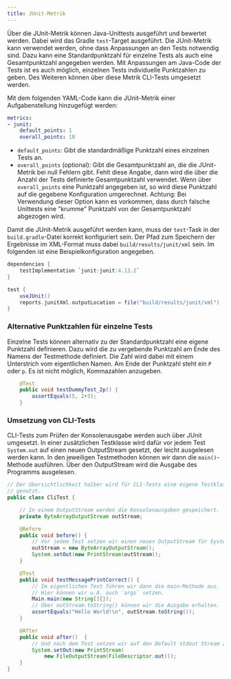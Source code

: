 ```yaml
---
title: JUnit-Metrik
---
```


Über die JUnit-Metrik können Java-Unittests ausgeführt und bewertet werden.
Dabei wird das Gradle `test`-Target ausgeführt. Die JUnit-Metrik kann verwendet
werden, ohne dass Anpassungen an den Tests notwendig sind. Dazu kann eine
Standardpunktzahl für einzelne Tests als auch eine Gesamtpunktzahl angegeben
werden. Mit Anpassungen am Java-Code der Tests ist es auch möglich, einzelnen
Tests individuelle Punktzahlen zu geben. Des Weiteren können über diese Metrik
CLI-Tests umgesetzt werden.

Mit dem folgenden YAML-Code kann die JUnit-Metrik einer Aufgabenstellung
hinzugefügt werden:

```yml
metrics:
- junit:
    default_points: 1
    overall_points: 10
```

- `default_points`: Gibt die standardmäßige Punktzahl eines einzelnen Tests an.
- `overall_points` (optional): Gibt die Gesamtpunktzahl an, die die
  JUnit-Metrik bei null Fehlern gibt. Fehlt diese Angabe, dann wird die über
  die Anzahl der Tests definierte Gesamtpunktzahl verwendet. Wenn über
  `overall_points` eine Punktzahl angegeben ist, so wird diese Punktzahl auf
  die gegebene Konfiguration umgerechnet. Achtung: Bei Verwendung dieser Option
   kann es vorkommen, dass durch falsche Unittests eine "krumme" Punktzahl von
   der Gesamtpunktzahl abgezogen wird.

Damit die JUnit-Metrik ausgeführt werden kann, muss der `test`-Task in der
`build.gradle`-Datei korrekt konfiguriert sein. Der Pfad zum Speichern der
Ergebnisse im XML-Format muss dabei `build/results/junit/xml` sein. Im
folgenden ist eine Beispielkonfiguration angegeben.

```gradle
dependencies {
    testImplementation `junit:junit:4.13.2`
}

test {
    useJUnit()
    reports.junitXml.outputLocation = file("build/results/junit/xml")
}
```

### Alternative Punktzahlen für einzelne Tests

Einzelne Tests können alternativ zu der Standardpunktzahl eine eigene Punktzahl
definieren. Dazu wird die zu vergebende Punktzahl am Ende des Namens der
Testmethode definiert. Die Zahl wird dabei mit einem Unterstrich vom
eigentlichen Namen. Am Ende der Punktzahl steht ein `P` oder `p`. Es ist nicht
möglich, Kommazahlen anzugeben.

```java
    @Test
    public void testDummyTest_2p() {
        assertEquals(5, 2+3);
    }
```

### Umsetzung von CLI-Tests

CLI-Tests zum Prüfen der Konsolenausgabe werden auch über JUnit umgesetzt. In
einer zusätzlichen Testklasse wird dafür vor jedem Test `System.out` auf einen
neuen OutputStream gesetzt, der leicht ausgelesen werden kann. In den
jeweiligen Testmethoden können wir dann die `main()`-Methode ausführen. Über
den OutputStream wird die Ausgabe des Programms ausgelesen.

```java
// Der Übersichtlichkeit halber wird für CLI-Tests eine eigene Testklasse
// genutzt.
public class CliTest {

    // In einem OutputStream werden die Konsolenausgaben gespeichert.
    private ByteArrayOutputStream outStream;

    @Before
    public void before() {
        // Vor jedem Test setzen wir einen neuen OutputStream für System.out.
        outStream = new ByteArrayOutputStream();
        System.setOut(new PrintStream(outStream));
    }

    @Test
    public void testMessagePrintCorrect() {
        // Im eigentlichen Test führen wir dann die main-Methode aus.
        // Hier können wir u.A. auch `args` setzen.
        Main.main(new String[]{});
        // Über outStream.toString() können wir die Ausgabe erhalten.
        assertEquals("Hello World!\n", outStream.toString());
    }

    @After
    public void after()  {
        // Und nach dem Test setzen wir auf den Default stdout Stream zurück.
        System.setOut(new PrintStream(
            new FileOutputStream(FileDescriptor.out)));
    }
}
```
